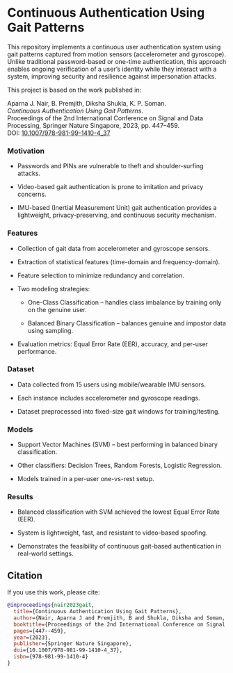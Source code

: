 # Continuous Authentication Using Gait Patterns

This repository implements a continuous user authentication system using gait patterns captured from motion sensors (accelerometer and gyroscope). Unlike traditional password-based or one-time authentication, this approach enables ongoing verification of a user’s identity while they interact with a system, improving security and resilience against impersonation attacks.

This project is based on the work published in:

Aparna J. Nair, B. Premjith, Diksha Shukla, K. P. Soman.  
*Continuous Authentication Using Gait Patterns*.  
Proceedings of the 2nd International Conference on Signal and Data Processing, Springer Nature Singapore, 2023, pp. 447–459.  
DOI: [10.1007/978-981-99-1410-4_37](https://doi.org/10.1007/978-981-99-1410-4_37)


### Motivation

- Passwords and PINs are vulnerable to theft and shoulder-surfing attacks.

- Video-based gait authentication is prone to imitation and privacy concerns.

- IMU-based (Inertial Measurement Unit) gait authentication provides a lightweight, privacy-preserving, and continuous security mechanism.

### Features

- Collection of gait data from accelerometer and gyroscope sensors.

- Extraction of statistical features (time-domain and frequency-domain).

- Feature selection to minimize redundancy and correlation.

- Two modeling strategies:

    - One-Class Classification – handles class imbalance by training only on the genuine user.

    - Balanced Binary Classification – balances genuine and impostor data using sampling.

- Evaluation metrics: Equal Error Rate (EER), accuracy, and per-user performance.

### Dataset

- Data collected from 15 users using mobile/wearable IMU sensors.

- Each instance includes accelerometer and gyroscope readings.

- Dataset preprocessed into fixed-size gait windows for training/testing.

### Models

- Support Vector Machines (SVM) – best performing in balanced binary classification.

- Other classifiers: Decision Trees, Random Forests, Logistic Regression.

- Models trained in a per-user one-vs-rest setup.

### Results

- Balanced classification with SVM achieved the lowest Equal Error Rate (EER).

- System is lightweight, fast, and resistant to video-based spoofing.

- Demonstrates the feasibility of continuous gait-based authentication in real-world settings.

## Citation

If you use this work, please cite:

```bibtex
@inproceedings{nair2023gait,
  title={Continuous Authentication Using Gait Patterns},
  author={Nair, Aparna J and Premjith, B and Shukla, Diksha and Soman, KP},
  booktitle={Proceedings of the 2nd International Conference on Signal and Data Processing},
  pages={447--459},
  year={2023},
  publisher={Springer Nature Singapore},
  doi={10.1007/978-981-99-1410-4_37},
  isbn={978-981-99-1410-4}
}
